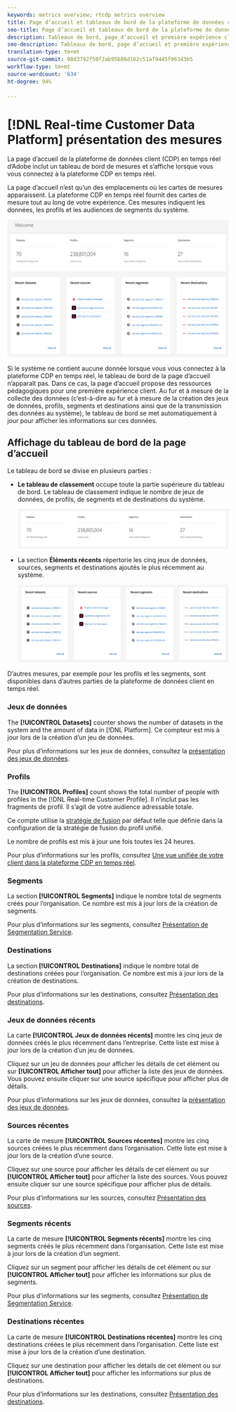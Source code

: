 ```yaml
---
keywords: metrics overview; rtcdp metrics overview
title: Page d’accueil et tableaux de bord de la plateforme de données client en temps réel
seo-title: Page d’accueil et tableaux de bord de la plateforme de données client en temps réel
description: Tableaux de bord, page d’accueil et première expérience client d’Adobe Experience Platform
seo-description: Tableaux de bord, page d’accueil et première expérience client d’Adobe Experience Platform
translation-type: tm+mt
source-git-commit: 98d3792f50f2ab95b86d162c51af9445f06343b5
workflow-type: tm+mt
source-wordcount: '634'
ht-degree: 94%

---
```



# [!DNL Real-time Customer Data Platform] présentation des mesures

La page d’accueil de la plateforme de données client (CDP) en temps réel d’Adobe inclut un tableau de bord de mesures et s’affiche lorsque vous vous connectez à la plateforme CDP en temps réel.

La page d’accueil n’est qu’un des emplacements où les cartes de mesures apparaissent. La plateforme CDP en temps réel fournit des cartes de mesure tout au long de votre expérience. Ces mesures indiquent les données, les profils et les audiences de segments du système.

![image](assets/home.png)

Si le système ne contient aucune donnée lorsque vous vous connectez à la plateforme CDP en temps réel, le tableau de bord de la page d’accueil n’apparaît pas. Dans ce cas, la page d’accueil propose des ressources pédagogiques pour une première expérience client. Au fur et à mesure de la collecte des données (c’est-à-dire au fur et à mesure de la création <!--sources-->des jeux de données, profils, segments et destinations ainsi que de la transmission des données au système), le tableau de bord se met automatiquement à jour pour afficher les informations sur ces données<!-- in metric cards-->.

## Affichage du tableau de bord de la page d’accueil

<!--The dashboard shows information in several areas. Each category of information displays for the time range shown beneath the data.-->

Le tableau de bord se divise en plusieurs parties<!-- two areas.--> :

* **Le tableau de classement** occupe toute la partie supérieure du tableau de bord. Le tableau de classement indique le nombre de jeux de données, de profils, de segments et de destinations du système.

   ![image](assets/leaderboard.png)

<!-- * **Metric cards** display beneath the leaderboard. Metric cards show additional information, such as percentages or trends. Metric cards appear as data is collected.
    ![image](assets/home-metrics.jpg)
Some information is shown in different ways on both the leaderboard and metric cards. -->
* La section **Éléments récents** répertorie les cinq jeux de données, sources, segments et destinations ajoutés le plus récemment au système.

   ![image](assets/recent.png)

D’autres mesures, par exemple pour les profils et les segments, sont disponibles dans d’autres parties de la plateforme de données client en temps réel.

### Jeux de données

The **[!UICONTROL Datasets]** counter shows the number of datasets in the system and the amount of data in [!DNL Platform]. Ce compteur est mis à jour lors de la création d’un jeu de données.

Pour plus d’informations sur les jeux de données, consultez la [présentation des jeux de données](../catalog/datasets/overview.md).

### Profils

The **[!UICONTROL Profiles]** count shows the total number of people with profiles in the [!DNL Real-time Customer Profile]. Il n’inclut pas les fragments de profil. Il s’agit de votre audience adressable totale.

Ce compte utilise la [stratégie de fusion](profile/merge-policies.md) par défaut telle que définie dans la configuration de la stratégie de fusion du profil unifié.

Le nombre de profils est mis à jour une fois toutes les 24 heures.

Pour plus d’informations sur les profils, consultez [Une vue unifiée de votre client dans la plateforme CDP en temps réel](profile/profile-overview.md).

### Segments

La section **[!UICONTROL Segments]** indique le nombre total de segments créés pour l’organisation. Ce nombre est mis à jour lors de la création de segments.

Pour plus d’informations sur les segments, consultez [Présentation de Segmentation Service](segmentation/segmentation-overview.md).

### Destinations

La section **[!UICONTROL Destinations]** indique le nombre total de destinations créées pour l’organisation. Ce nombre est mis à jour lors de la création de destinations.

Pour plus d’informations sur les destinations, consultez [Présentation des destinations](destinations/destinations-overview.md).

<!-- ### Successful profile records

In the leaderboard **[!UICONTROL Successful profile records]** shows the total number of records that have been successfully processed into the profile.

There is also a metric card that shows the percentage of successful records. Click **[!UICONTROL View datasets]** to see more details about the profile records. Hover over the colored area of the graph to see additional details:

![image](assets/home-profilerecords-details.PNG)

The number of successful profile records is updated hourly. 

For more information about profiles, see [A unified view of your customer in Real-time CDP](profile/profile-overview.md).

### Total profile records

The **[!UICONTROL Total profile records]** metric card shows the total number of data records enabled to feed into the profiles, and the percentage that are successful, updated once per day. This does not include all data in the data lake, because some data might not be enabled to feed into the profiles.

 Hover over the colored area of the graph to see additional details about the successful profiles:

![image](assets/home-profile-details.PNG)

Click **[!UICONTROL View profiles]** to see more details about the profile records.

For more information about profiles, see [A unified view of your customer in Real-time CDP](profile/profile-overview.md).

For more information about viewing a specific profile, see [Profile viewer](profile/profile-viewer.md).

### Failed profile records

In the leaderboard, **[!UICONTROL Failed profile records]** counts the number of records that failed to process into the profile.

The **[!UICONTROL Failed profile records]** metric card shows this count, and includes a graphical representation that helps you see how failures have trended during the time shown below the graphic. This chart is updated hourly. Click **[!UICONTROL View datasets]** to see more details about the profile records.

The number of failed profile records is updated hourly. -->

### Jeux de données récents

La carte **[!UICONTROL Jeux de données récents]** montre les cinq jeux de données créés le plus récemment dans l’entreprise. Cette liste est mise à jour lors de la création d’un jeu de données.

Cliquez sur un jeu de données pour afficher les détails de cet élément ou sur **[!UICONTROL Afficher tout]** pour afficher la liste des jeux de données. Vous pouvez ensuite cliquer sur une source spécifique pour afficher plus de détails.

Pour plus d’informations sur les jeux de données, consultez la [présentation des jeux de données](../catalog/datasets/overview.md).

### Sources récentes

La carte de mesure **[!UICONTROL Sources récentes]** montre les cinq sources créées le plus récemment dans l’organisation. Cette liste est mise à jour lors de la création d’une source.

Cliquez sur une source pour afficher les détails de cet élément ou sur **[!UICONTROL Afficher tout]** pour afficher la liste des sources. Vous pouvez ensuite cliquer sur une source spécifique pour afficher plus de détails.

Pour plus d’informations sur les sources, consultez [Présentation des sources](sources/sources-overview.md).

### Segments récents

La carte de mesure **[!UICONTROL Segments récents]** montre les cinq segments créés le plus récemment dans l’organisation. Cette liste est mise à jour lors de la création d’un segment.

Cliquez sur un segment pour afficher les détails de cet élément ou sur **[!UICONTROL Afficher tout]** pour afficher les informations sur plus de segments.

Pour plus d’informations sur les segments, consultez [Présentation de Segmentation Service](segmentation/segmentation-overview.md).

### Destinations récentes

La carte de mesure **[!UICONTROL Destinations récentes]** montre les cinq destinations créées le plus récemment dans l’organisation. Cette liste est mise à jour lors de la création d’une destination.

Cliquez sur une destination pour afficher les détails de cet élément ou sur **[!UICONTROL Afficher tout]** pour afficher les informations sur plus de destinations.

Pour plus d’informations sur les destinations, consultez [Présentation des destinations](destinations/destinations-overview.md).
